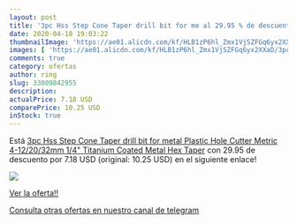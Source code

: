 ```yaml
---
layout: post
title: '3pc Hss Step Cone Taper drill bit for me al 29.95 % de descuento'
date: 2020-04-18 19:03:22
thumbnailImage: 'https://ae01.alicdn.com/kf/HLB1zP6hl_Zmx1VjSZFGq6yx2XXaD/3pc-Hss-Step-Cone-Taper-drill-bit-for-metal-Plastic-Hole-Cutter-Metric-4-12-20.jpg_350x350._SL200_.jpg'
images: [ 'https://ae01.alicdn.com/kf/HLB1zP6hl_Zmx1VjSZFGq6yx2XXaD/3pc-Hss-Step-Cone-Taper-drill-bit-for-metal-Plastic-Hole-Cutter-Metric-4-12-20.jpg_350x350._SL200_.jpg' ]
comments: true
category: ofertas
author: ring
slug: 33009842955
description:
actualPrice: 7.18 USD
comparePrice: 10.25 USD
inStock: true
---
```


Está [3pc Hss Step Cone Taper drill bit for metal Plastic Hole Cutter Metric 4-12/20/32mm 1/4" Titanium Coated Metal Hex Taper](https://www.amazon.com/dp/33009842955/?tag=redken08-20) con 29.95 de descuento por 7.18 USD (original: 10.25 USD) en el siguiente enlace!

[![](https://ae01.alicdn.com/kf/HLB1zP6hl_Zmx1VjSZFGq6yx2XXaD/3pc-Hss-Step-Cone-Taper-drill-bit-for-metal-Plastic-Hole-Cutter-Metric-4-12-20.jpg_350x350._SL200_.jpg)](https://www.amazon.com/dp/33009842955/?tag=redken08-20)

[Ver la oferta!!](https://www.amazon.com/dp/33009842955/?tag=redken08-20)

[Consulta otras ofertas en nuestro canal de telegram](https://t.me/s/ofertas25)
